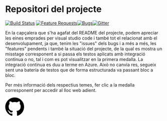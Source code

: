 <!-- TITLE: Repositori del projecte -->
<!-- SUBTITLE: Explicació breu del repositori del projecte -->

# Repositori del projecte

[![Build Status](https://vscode.visualstudio.com/_apis/public/build/definitions/a4cdce18-a05c-4bb8-9476-5d07e63bfd76/1/badge?branchName=master)](https://aka.ms/vscode-builds)        [![Feature Requests](https://img.shields.io/github/issues/Microsoft/vscode/feature-request.svg)](https://github.com/Microsoft/vscode/issues?q=is%3Aopen+is%3Aissue+label%3Afeature-request+sort%3Areactions-%2B1-desc)[![Bugs](https://img.shields.io/github/issues/Microsoft/vscode/bug.svg)](https://github.com/Microsoft/vscode/issues?utf8=✓&q=is%3Aissue+is%3Aopen+label%3Abug)[![Gitter](https://img.shields.io/badge/chat-on%20gitter-yellow.svg)](https://gitter.im/Microsoft/vscode)

En la capçalera que s'ha agafat del README del projecte, podem apreciar les eines emprades per visual studio code i també tot el relacionat amb el desenvolupament, ja que, tenim les "issues" dels bugs i a més a més, les "features" pendents i també la situació del projecte, de la qual es mostra un misstage corresponent a si passa els testos aplicats amb integració continua o no, tal i com es pot visualitzar en la primera medalla.
La integració continua es duu a terme en Azure. Això no canvia res, segueix sent una batería de testos que de forma estructurada va passant bloc a bloc.

Per més informació dels respectius temes, fer clic a la medalla corresponent per accedir al lloc web adient.

[![Wiki-link to Github repo](/uploads/github-logo-2.png "Github Logo 2")](https://wiki-js-epl.herokuapp.com/visual-studio-code/contextualitzacio/estat-actual#repositori!)

